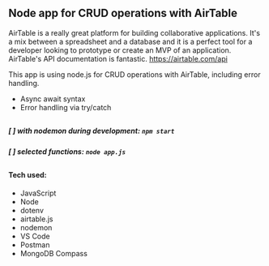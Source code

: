 ## Node app for CRUD operations with AirTable

AirTable is a really great platform for building collaborative applications. It's a mix between a spreadsheet and a database and it is a perfect tool for a developer looking to prototype or create an MVP of an application.
AirTable's API documentation is fantastic. https://airtable.com/api

This app is using node.js for CRUD operations with AirTable, including error handling. 

* Async await syntax
* Error handling via try/catch


##
##### [ ] with nodemon during development: `npm start`
##### [ ] selected functions: `node app.js`
##

#### Tech used: 
- JavaScript
- Node
- dotenv
- airtable.js
- nodemon
- VS Code
- Postman
- MongoDB Compass

##
